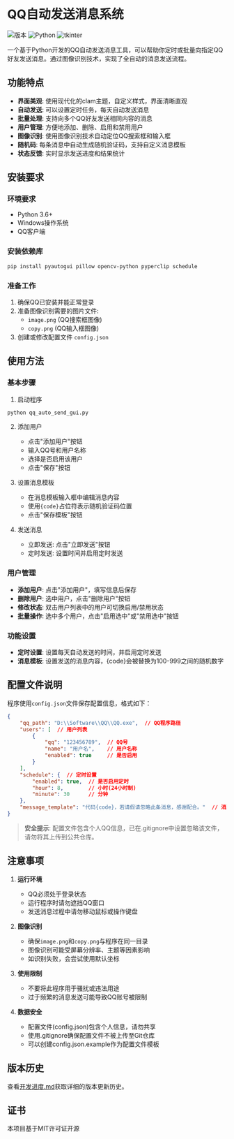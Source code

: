# QQ自动发送消息系统

![版本](https://img.shields.io/badge/版本-2.0-blue)
![Python](https://img.shields.io/badge/Python-3.6+-brightgreen)
![tkinter](https://img.shields.io/badge/tkinter-8.6+-yellow)

一个基于Python开发的QQ自动发送消息工具，可以帮助你定时或批量向指定QQ好友发送消息。通过图像识别技术，实现了全自动的消息发送流程。

## 功能特点

- **界面美观**: 使用现代化的clam主题，自定义样式，界面清晰直观
- **自动发送**: 可以设置定时任务，每天自动发送消息
- **批量处理**: 支持向多个QQ好友发送相同内容的消息
- **用户管理**: 方便地添加、删除、启用和禁用用户
- **图像识别**: 使用图像识别技术自动定位QQ搜索框和输入框
- **随机码**: 每条消息中自动生成随机验证码，支持自定义消息模板
- **状态反馈**: 实时显示发送进度和结果统计

## 安装要求

### 环境要求
- Python 3.6+
- Windows操作系统
- QQ客户端

### 安装依赖库
```bash
pip install pyautogui pillow opencv-python pyperclip schedule
```

### 准备工作
1. 确保QQ已安装并能正常登录
2. 准备图像识别需要的图片文件:
   - `image.png` (QQ搜索框图像)
   - `copy.png` (QQ输入框图像)
3. 创建或修改配置文件 `config.json`

## 使用方法

### 基本步骤

1. 启动程序
```bash
python qq_auto_send_gui.py
```

2. 添加用户
   - 点击"添加用户"按钮
   - 输入QQ号和用户名称
   - 选择是否启用该用户
   - 点击"保存"按钮

3. 设置消息模板
   - 在消息模板输入框中编辑消息内容
   - 使用`{code}`占位符表示随机验证码位置
   - 点击"保存模板"按钮

4. 发送消息
   - 立即发送: 点击"立即发送"按钮
   - 定时发送: 设置时间并启用定时发送

### 用户管理

- **添加用户**: 点击"添加用户"，填写信息后保存
- **删除用户**: 选中用户，点击"删除用户"按钮
- **修改状态**: 双击用户列表中的用户可切换启用/禁用状态
- **批量操作**: 选中多个用户，点击"启用选中"或"禁用选中"按钮

### 功能设置

- **定时设置**: 设置每天自动发送的时间，并启用定时发送
- **消息模板**: 设置发送的消息内容，{code}会被替换为100-999之间的随机数字

## 配置文件说明

程序使用`config.json`文件保存配置信息，格式如下：

```json
{
    "qq_path": "D:\\Software\\QQ\\QQ.exe",  // QQ程序路径
    "users": [  // 用户列表
        {
            "qq": "123456789",  // QQ号
            "name": "用户名",    // 用户名称
            "enabled": true     // 是否启用
        }
    ],
    "schedule": {  // 定时设置
        "enabled": true,  // 是否启用定时
        "hour": 8,        // 小时(24小时制)
        "minute": 30      // 分钟
    },
    "message_template": "代码{code}，若请假请忽略此条消息，感谢配合。"  // 消息模板
}
```

> **安全提示**: 配置文件包含个人QQ信息，已在.gitignore中设置忽略该文件，请勿将其上传到公共仓库。

## 注意事项

1. **运行环境**
   - QQ必须处于登录状态
   - 运行程序时请勿遮挡QQ窗口
   - 发送消息过程中请勿移动鼠标或操作键盘

2. **图像识别**
   - 确保`image.png`和`copy.png`与程序在同一目录
   - 图像识别可能受屏幕分辨率、主题等因素影响
   - 如识别失败，会尝试使用默认坐标

3. **使用限制**
   - 不要将此程序用于骚扰或违法用途
   - 过于频繁的消息发送可能导致QQ账号被限制

4. **数据安全**
   - 配置文件(config.json)包含个人信息，请勿共享
   - 使用.gitignore确保配置文件不被上传至Git仓库
   - 可以创建config.json.example作为配置文件模板

## 版本历史

查看[开发进度.md](开发进度.md)获取详细的版本更新历史。

## 证书

本项目基于MIT许可证开源 